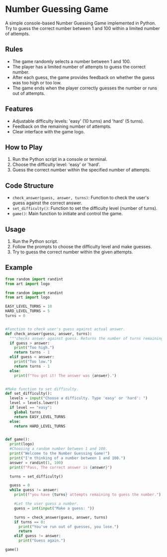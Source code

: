 
# Number Guessing Game

A simple console-based Number Guessing Game implemented in Python. Try to guess the correct number between 1 and 100 within a limited number of attempts.

## Rules

- The game randomly selects a number between 1 and 100.
- The player has a limited number of attempts to guess the correct number.
- After each guess, the game provides feedback on whether the guess was too high or too low.
- The game ends when the player correctly guesses the number or runs out of attempts.

## Features

- Adjustable difficulty levels: 'easy' (10 turns) and 'hard' (5 turns).
- Feedback on the remaining number of attempts.
- Clear interface with the game logo.

## How to Play

1. Run the Python script in a console or terminal.
2. Choose the difficulty level: 'easy' or 'hard'.
3. Guess the correct number within the specified number of attempts.

## Code Structure

- `check_answer(guess, answer, turns)`: Function to check the user's guess against the correct answer.
- `set_difficulty()`: Function to set the difficulty level (number of turns).
- `game()`: Main function to initiate and control the game.

## Usage

1. Run the Python script.
2. Follow the prompts to choose the difficulty level and make guesses.
3. Try to guess the correct number within the given attempts.

## Example

```python
from random import randint
from art import logo

from random import randint
from art import logo

EASY_LEVEL_TURNS = 10
HARD_LEVEL_TURNS = 5
turns = 0


#Function to check user's guess against actual answer.
def check_answer(guess, answer, turns):
  """checks answer against guess. Returns the number of turns remaining."""
  if guess > answer:
    print("Too high.")
    return turns - 1
  elif guess < answer:
    print("Too low.")
    return turns - 1
  else:
    print(f"You got it! The answer was {answer}.")


#Make function to set difficulty.
def set_difficulty():
  levels = input("Choose a difficulty. Type 'easy' or 'hard': ")
  level = levels.lower()
  if level == "easy":
    global turns
    return EASY_LEVEL_TURNS
  else:
    return HARD_LEVEL_TURNS


def game():
  print(logo)
  #Choosing a random number between 1 and 100.
  print("Welcome to the Number Guessing Game!")
  print("I'm thinking of a number between 1 and 100.")
  answer = randint(1, 100)
  print(f"Pass, The correct answer is {answer}")

  turns = set_difficulty()

  guess = 0
  while guess != answer:
    print(f"you have {turns} attempts remaining to guess the number.")

    #Let the user guess a number.
    guess = int(input("Make a guess: "))

    turns = check_answer(guess, answer, turns)
    if turns == 0:
      print("You've run out of guesses, you lose.")
      return
    elif guess != answer:
      print("Guess again.")

game()
